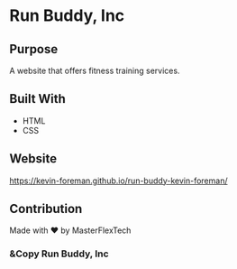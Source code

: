 # Run Buddy, Inc

## Purpose
A website that offers fitness training services.

## Built With
* HTML
* CSS

## Website
https://kevin-foreman.github.io/run-buddy-kevin-foreman/

## Contribution
Made with ❤️ by MasterFlexTech

### &Copy Run Buddy, Inc
